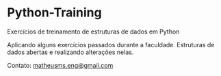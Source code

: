 # Python-Training
Exercícios de treinamento de estruturas de dados em Python

Aplicando alguns exercícios passados durante a faculdade. Estruturas de dados abertas e realizando alterações nelas.

Contato: matheusms.eng@gmail.com
